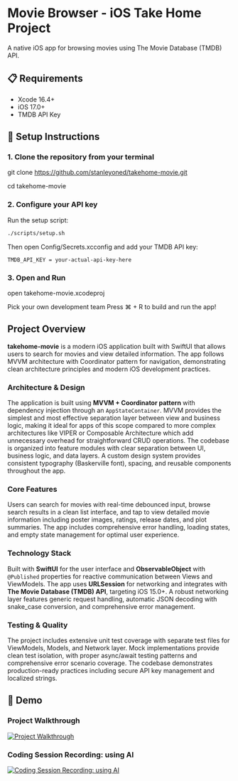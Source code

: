 # Movie Browser - iOS Take Home Project

A native iOS app for browsing movies using The Movie Database (TMDB) API.

## 📋 Requirements

- Xcode 16.4+
- iOS 17.0+
- TMDB API Key

## 🚀 Setup Instructions

### 1. Clone the repository from your terminal
git clone https://github.com/stanleyoned/takehome-movie.git

cd takehome-movie

### 2. Configure your API key

Run the setup script:
```bash
./scripts/setup.sh
```

Then open Config/Secrets.xcconfig and add your TMDB API key:
```
TMDB_API_KEY = your-actual-api-key-here
```

### 3. Open and Run
open takehome-movie.xcodeproj

Pick your own development team
Press ⌘ + R to build and run the app!

## Project Overview

**takehome-movie** is a modern iOS application built with SwiftUI that allows users to search for movies and view detailed information. The app follows MVVM architecture with Coordinator pattern for navigation, demonstrating clean architecture principles and modern iOS development practices.

### Architecture & Design

The application is built using **MVVM + Coordinator pattern** with dependency injection through an `AppStateContainer`. MVVM provides the simplest and most effective separation layer between view and business logic, making it ideal for apps of this scope compared to more complex architectures like VIPER or Composable Architecture which add unnecessary overhead for straightforward CRUD operations. The codebase is organized into feature modules with clear separation between UI, business logic, and data layers. A custom design system provides consistent typography (Baskerville font), spacing, and reusable components throughout the app.

### Core Features

Users can search for movies with real-time debounced input, browse search results in a clean list interface, and tap to view detailed movie information including poster images, ratings, release dates, and plot summaries. The app includes comprehensive error handling, loading states, and empty state management for optimal user experience.

### Technology Stack

Built with **SwiftUI** for the user interface and **ObservableObject** with `@Published` properties for reactive communication between Views and ViewModels. The app uses **URLSession** for networking and integrates with **The Movie Database (TMDB) API**, targeting iOS 15.0+. A robust networking layer features generic request handling, automatic JSON decoding with snake_case conversion, and comprehensive error management.

### Testing & Quality

The project includes extensive unit test coverage with separate test files for ViewModels, Models, and Network layer. Mock implementations provide clean test isolation, with proper async/await testing patterns and comprehensive error scenario coverage. The codebase demonstrates production-ready practices including secure API key management and localized strings.

## 🎥 Demo

### Project Walkthrough

[![Project Walkthrough](https://img.youtube.com/vi/b2Ysl8GZstY/0.jpg)](https://youtu.be/b2Ysl8GZstY)

### Coding Session Recording: using AI

[![Coding Session Recording: using AI](https://img.youtube.com/vi/-H3qnEmyYik/0.jpg)](https://youtu.be/-H3qnEmyYik)
